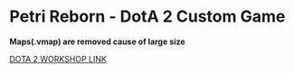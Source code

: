 # Petri Reborn - DotA 2 Custom Game
**Maps(.vmap) are removed cause of large size**

[DOTA 2 WORKSHOP LINK](https://steamcommunity.com/sharedfiles/filedetails/?id=483720948)
